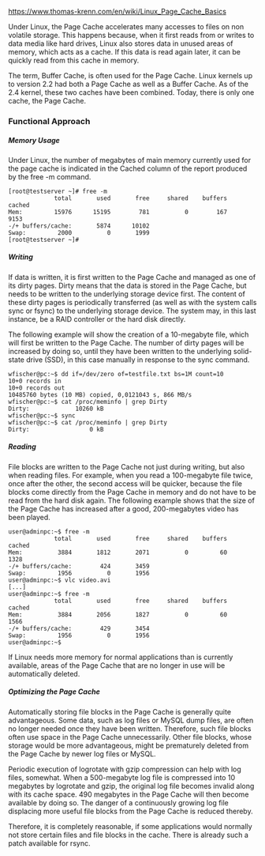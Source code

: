 https://www.thomas-krenn.com/en/wiki/Linux_Page_Cache_Basics  

Under Linux, the Page Cache accelerates many accesses to files on non volatile storage. This happens because, when it first reads from or writes to data media like hard drives, Linux also stores data in unused areas of memory, which acts as a cache. If this data is read again later, it can be quickly read from this cache in memory. 

The term, Buffer Cache, is often used for the Page Cache. Linux kernels up to version 2.2 had both a Page Cache as well as a Buffer Cache. As of the 2.4 kernel, these two caches have been combined. Today, there is only one cache, the Page Cache.

### Functional Approach

##### Memory Usage

Under Linux, the number of megabytes of main memory currently used for the page cache is indicated in the Cached column of the report produced by the free -m command.

```
[root@testserver ~]# free -m
             total       used       free     shared    buffers     cached
Mem:         15976      15195        781          0        167       9153
-/+ buffers/cache:       5874      10102
Swap:         2000          0       1999
[root@testserver ~]# 
```

##### Writing

If data is written, it is first written to the Page Cache and managed as one of its dirty pages. Dirty means that the data is stored in the Page Cache, but needs to be written to the underlying storage device first. The content of these dirty pages is periodically transferred (as well as with the system calls sync or fsync) to the underlying storage device. The system may, in this last instance, be a RAID controller or the hard disk directly.

The following example will show the creation of a 10-megabyte file, which will first be written to the Page Cache. The number of dirty pages will be increased by doing so, until they have been written to the underlying solid-state drive (SSD), in this case manually in response to the sync command.

```
wfischer@pc:~$ dd if=/dev/zero of=testfile.txt bs=1M count=10
10+0 records in
10+0 records out
10485760 bytes (10 MB) copied, 0,0121043 s, 866 MB/s
wfischer@pc:~$ cat /proc/meminfo | grep Dirty
Dirty:             10260 kB
wfischer@pc:~$ sync
wfischer@pc:~$ cat /proc/meminfo | grep Dirty
Dirty:                 0 kB
```

##### Reading

File blocks are written to the Page Cache not just during writing, but also when reading files. For example, when you read a 100-megabyte file twice, once after the other, the second access will be quicker, because the file blocks come directly from the Page Cache in memory and do not have to be read from the hard disk again. The following example shows that the size of the Page Cache has increased after a good, 200-megabytes video has been played.

```
user@adminpc:~$ free -m
             total       used       free     shared    buffers     cached
Mem:          3884       1812       2071          0         60       1328
-/+ buffers/cache:        424       3459
Swap:         1956          0       1956
user@adminpc:~$ vlc video.avi
[...]
user@adminpc:~$ free -m
             total       used       free     shared    buffers     cached
Mem:          3884       2056       1827          0         60       1566
-/+ buffers/cache:        429       3454
Swap:         1956          0       1956
user@adminpc:~$
```

If Linux needs more memory for normal applications than is currently available, areas of the Page Cache that are no longer in use will be automatically deleted.

##### Optimizing the Page Cache

Automatically storing file blocks in the Page Cache is generally quite advantageous. Some data, such as log files or MySQL dump files, are often no longer needed once they have been written. Therefore, such file blocks often use space in the Page Cache unnecessarily. Other file blocks, whose storage would be more advantageous, might be prematurely deleted from the Page Cache by newer log files or MySQL.

Periodic execution of logrotate with gzip compression can help with log files, somewhat. When a 500-megabyte log file is compressed into 10 megabytes by logrotate and gzip, the original log file becomes invalid along with its cache space. 490 megabytes in the Page Cache will then become available by doing so. The danger of a continuously growing log file displacing more useful file blocks from the Page Cache is reduced thereby.

Therefore, it is completely reasonable, if some applications would normally not store certain files and file blocks in the cache. There is already such a patch available for rsync.

